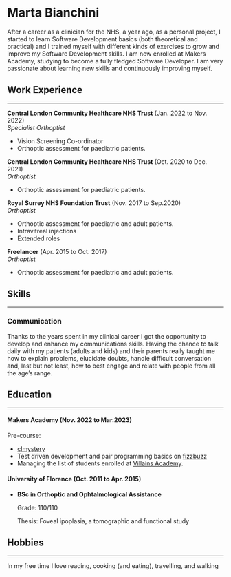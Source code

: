 # Marta Bianchini

After a career as a clinician for the NHS, a year ago, as a personal project, I started to learn Software Development basics (both theoretical and practical) and I trained myself with different kinds of exercises to grow and improve my Software Development skills.
I am now enrolled at Makers Academy, studying to become a fully fledged Software Developer. I am very passionate about learning new skills and continuously improving myself. 

<!-- ## Projects

| Name                         | Description       | Tech/tools        |
| ---------------------------- | ----------------- | ----------------- |
| **Final project**            | A webapp to do x. | React, Jest, etc. |
| **Something else worked on** | A webapp to do y. | Ruby              | -->

## Work Experience

---

**Central London Community Healthcare NHS Trust** (Jan. 2022 to Nov. 2022)  
_Specialist Orthoptist_

- Vision Screening Co-ordinator
- Orthoptic assessment for paediatric patients.

**Central London Community Healthcare NHS Trust** (Oct. 2020 to Dec. 2021)  
_Orthoptist_

- Orthoptic assessment for paediatric patients.

**Royal Surrey NHS Foundation Trust** (Nov. 2017 to Sep.2020)  
_Orthoptist_

- Orthoptic assessment for paediatric and adult patients.
- Intravitreal injections
- Extended roles

<!-- TO REMOVE? -->
**Freelancer** (Apr. 2015 to Oct. 2017)  
_Orthoptist_

- Orthoptic assessment for paediatric and adult patients.


## Skills

---

### Communication

Thanks to the years spent in my clinical career I got the opportunity to develop and enhance my communications skills.
Having the chance to talk daily with my patients (adults and kids) and their parents really taught me how to explain problems, elucidate doubts, handle difficult conversation and, last but not least, how to best engage and relate with people from all the age’s range.

<!-- ### Curiousity

I am a very curious and inquisitive person. I love to learn and discover new things, I like adventure and I am always keen on trying new things and experiences.  -->



<!-- Consider skills relevent to software development. Then consider your best skills. Pick 2-4 skills and write a short descriptive paragraph for each one. You should demonstrate how capable you are at this skill with examples.
(Using a STAR example Paragraph) Consider the questions below.

-STAR
-What was the situation/task? (ST)

-How was the skill used?

-What did you do? (action)

-What was the result? -->


<!-- #### This Skill

- Experience
- Achievements
- Evidence (STAR)

#### Another Skill

Descriptive paragraph of how capable you are at this skill and, if relevant, how it has developed (again use STAR for this)

- I achieved A during my work at B (job, or otherwise)
- I contributed to the growth of X while doing Y (job, or otherwise)
- I built this, made this, broke this, fixed this, etc.
- A link to some on-line evidence (blogs, videos, articles, etc.) -->

## Education

---

#### **Makers Academy (Nov. 2022 to Mar.2023)**
Pre-course:
- [clmystery](https://github.com/MartaBia/clmystery)
- Test driven development and pair programming basics on [fizzbuzz](https://github.com/MartaBia/student-directory)
- Managing the list of students enrolled at [Villains Academy](https://github.com/MartaBia/student-directory).


<!-- - Use short descriptions of what you did and a skill you used. (Similar to format from the 'Work Experience' section above)
- e.g Frequently used paring in order to problemsolve effeciently, requiring teamwork and communication.
- you might also mention aspects some other skills/knowledge listed below: 
- OOP, TDD, MVC, DDD
- Agile/XP
- Ruby, Rails, JavaScript
- RSpec, Jasmine -->

#### **University of Florence (Oct. 2011 to Apr. 2015)**

- **BSc in Orthoptic and Ophtalmological Assistance**

    Grade: 110/110

    Thesis: Foveal ipoplasia, a tomographic and functional study

<!-- #### Any other qualifications

That in some arguable way make you a better software developer or well-rounded person -->

## Hobbies

---

In my free time I love reading, cooking (and eating), travelling, and walking
